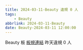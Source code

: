 ```yaml
---
title: 2024-03-11-Beauty 違規 0 人
tags:
    - Beauty
abbrlink: 2024-03-11-Beauty
date: Beauty-2024-03-11 12:00:00
---
```

Beauty 板 [板規連結](https://www.ptt.cc/bbs/Beauty/M.1630069980.A.84B.html)
昨天違規 0 人
